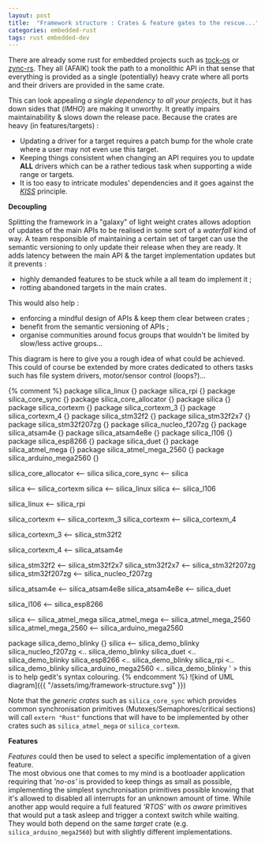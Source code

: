 ```yaml
---
layout: post
title:  "Framework structure : Crates & feature gates to the rescue..."
categories: embedded-rust
tags: rust embedded-dev
---
```

There are already some rust for embedded projects such as [tock-os](https://www.tockos.org) or [zync-rs](https://zinc.rs/). They all (AFAIK) took the path to a monolithic API in that sense that everything is provided as a single (potentially) heavy crate where all ports and their drivers are provided in the same crate.

This can look appealing *a single dependency to all your projects*, but it has down sides that (*IMHO*) are making it unworthy. It greatly impairs maintainability & slows down the release pace. Because the crates are heavy (in features/targets) :
- Updating a driver for a target requires a patch bump for the whole crate where a user may not even use this target.
- Keeping things consistent when changing an API requires you to update **ALL** drivers which can be a rather tedious task when supporting a wide range or targets.
- It is too easy to intricate modules' dependencies and it goes against the [*KISS*](https://en.wikipedia.org/wiki/KISS_principle) principle.

**Decoupling**

Splitting the framework in a "galaxy" of light weight crates allows adoption of updates of the main APIs to be realised in some sort of a *waterfall* kind of way. A team responsible of maintaining a certain set of target can use the semantic versioning to only update their release when they are ready. It adds latency between the main API & the target implementation updates but it prevents :
- highly demanded features to be stuck while a all team do implement it ;
- rotting abandoned targets in the main crates.

This would also help :
- enforcing a mindful design of APIs & keep them clear between crates ;
- benefit from the semantic versioning of APIs ;
- organise communities around focus groups that wouldn't be limited by slow/less active groups...

This diagram is here to give you a rough idea of what could be achieved. This could of course be extended by more crates dedicated to others tasks such has file system drivers, motor/sensor control (loops?)...

{% comment %}
package silica_linux {}
package silica_rpi {}
package silica_core_sync {}
package silica_core_allocator {}
package silica {}
package silica_cortexm {}
package silica_cortexm_3 {}
package silica_cortexm_4 {}
package silica_stm32f2 {}
package silica_stm32f2x7 {}
package silica_stm32f207zg {}
package silica_nucleo_f207zg {}
package silica_atsam4e {}
package silica_atsam4e8e {}
package silica_l106 {}
package silica_esp8266 {}
package silica_duet {}
package silica_atmel_mega {}
package silica_atmel_mega_2560 {}
package silica_arduino_mega2560 {}


silica_core_allocator <-- silica
silica_core_sync <-- silica

silica <-- silica_cortexm
silica <-- silica_linux
silica <-- silica_l106

silica_linux <-- silica_rpi

silica_cortexm <-- silica_cortexm_3
silica_cortexm <-- silica_cortexm_4

silica_cortexm_3 <-- silica_stm32f2

silica_cortexm_4 <-- silica_atsam4e

silica_stm32f2 <-- silica_stm32f2x7
silica_stm32f2x7 <-- silica_stm32f207zg
silica_stm32f207zg <-- silica_nucleo_f207zg

silica_atsam4e <-- silica_atsam4e8e
silica_atsam4e8e <-- silica_duet

silica_l106 <-- silica_esp8266

silica <-- silica_atmel_mega
silica_atmel_mega <-- silica_atmel_mega_2560
silica_atmel_mega_2560 <-- silica_arduino_mega2560

package silica_demo_blinky {}
silica <-- silica_demo_blinky
silica_nucleo_f207zg <.. silica_demo_blinky
silica_duet <.. silica_demo_blinky
silica_esp8266 <.. silica_demo_blinky
silica_rpi <.. silica_demo_blinky
silica_arduino_mega2560 <.. silica_demo_blinky
' > this is to help gedit's syntax colouring.
{% endcomment %}
![kind of UML diagram]({{ "/assets/img/framework-structure.svg" }})

Note that the *generic crates* such as `silica_core_sync` which provides common synchronisation primitives (Mutexes/Semaphores/critical sections) will call `extern "Rust"` functions that will have to be implemented by other crates such as `silica_atmel_mega` or `silica_cortexm`.

**Features**

*Features* could then be used to select a specific implementation of a given feature.  
The most obvious one that comes to my mind is a bootloader application requiring that *'no-os'* is provided to keep things as small as possible, implementing the simplest synchronisation primitives possible knowing that it's allowed to disabled all interrupts for an unknown amount of time. While another app would require a full featured *'RTOS'* with *os aware* primitives that would put a task asleep and trigger a context switch while waiting. They would both depend on the same *target* crate (e.g. `silica_arduino_mega2560`) but with slightly different implementations.

